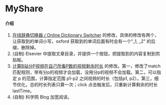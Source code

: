 # MyShare

#### 介绍

1. [在线辞典切换器 / Online Dictionary Switcher](https://greasyfork.org/zh-CN/scripts/446974-%E5%9C%A8%E7%BA%BF%E8%BE%9E%E5%85%B8%E5%88%87%E6%8D%A2%E5%99%A8-online-dictionary-switcher) 的修改，具体的修改有两个，让获取到的单词小写，oxford 获取到的单词后面有时会有一个"_1, _2" 的后缀，删除掉。
2. (自制) Elsevier 中提取文章目录，并提供一个按钮，把提取到的内容复制到剪贴板。
3. [计算B站分P视频在自己所看P数的视频剩余时长](https://greasyfork.org/zh-CN/scripts/453414-%E8%AE%A1%E7%AE%97b%E7%AB%99%E5%88%86p%E8%A7%86%E9%A2%91%E5%9C%A8%E8%87%AA%E5%B7%B1%E6%89%80%E7%9C%8Bp%E6%95%B0%E7%9A%84%E8%A7%86%E9%A2%91%E5%89%A9%E4%BD%99%E6%97%B6%E9%95%BF) 的修改。第一，修改了match匹配规则，带有分p的视频才会加载，没用分p的视频不会加载。第二，可以指定 p 的范围，计算指定范围 p1-p2 之间视频的时长（包括p1, p2）。第三，细节优化，总的时长列表只算一次；click 点击触发后，只重新计算剩余的时长 lastTime。
4. (自制) 科学网 Blog 加宽阅读。